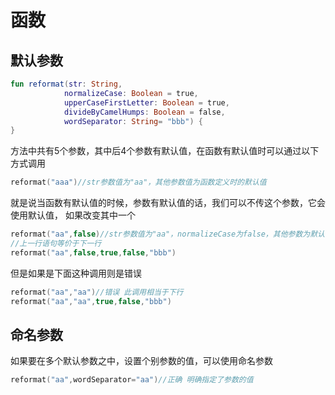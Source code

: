 # 函数

## 默认参数

```kotlin
fun reformat(str: String,
			normalizeCase: Boolean = true,
			upperCaseFirstLetter: Boolean = true,
			divideByCamelHumps: Boolean = false,
			wordSeparator: String= "bbb") {
}
```

方法中共有5个参数，其中后4个参数有默认值，在函数有默认值时可以通过以下方式调用

```kotlin
reformat("aaa")//str参数值为"aa"，其他参数值为函数定义时的默认值
```

就是说当函数有默认值的时候，参数有默认值的话，我们可以不传这个参数，它会使用默认值，
 如果改变其中一个

```kotlin
reformat("aa",false)//str参数值为"aa"，normalizeCase为false，其他参数为默认值
//上一行语句等价于下一行
reformat("aa",false,true,false,"bbb")
```

但是如果是下面这种调用则是错误

```kotlin
reformat("aa","aa")//错误 此调用相当于下行
reformat("aa","aa",true,false,"bbb")
```

## 命名参数

如果要在多个默认参数之中，设置个别参数的值，可以使用命名参数

```kotlin
reformat("aa",wordSeparator="aa")//正确 明确指定了参数的值
```



